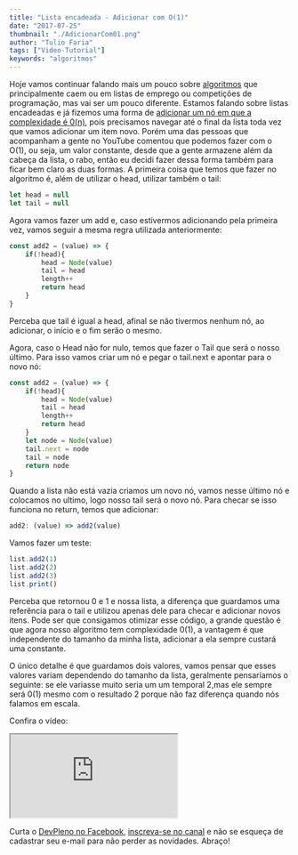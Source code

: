 ```yaml
---
title: "Lista encadeada - Adicionar com O(1)"
date: "2017-07-25"
thumbnail: "./AdicionarCom01.png"
author: "Tulio Faria"
tags: ["Video-Tutorial"]
keywords: "algoritmos"
---
```



Hoje vamos continuar falando mais um pouco sobre [algoritmos](https://www.devpleno.com/tag/algoritmos/) que principalmente caem ou em listas de emprego ou competições de programação, mas vai ser um pouco diferente. Estamos falando sobre listas encadeadas e já fizemos uma forma de [adicionar um nó em que a complexidade é 0(n)](https://www.devpleno.com/lista-encadeada-adicionar-no/), pois precisamos navegar até o final da lista toda vez que vamos adicionar um item novo. Porém uma das pessoas que acompanham a gente no YouTube comentou que podemos fazer com o O(1), ou seja, um valor constante, desde que a gente armazene além da cabeça da lista, o rabo, então eu decidi fazer dessa forma também para ficar bem claro as duas formas. A primeira coisa que temos que fazer no algoritmo é, além de utilizar o head, utilizar também o tail:

```jsx {numberLines: true}
let head = null
let tail = null
```

Agora vamos fazer um add e, caso estivermos adicionando pela primeira vez, vamos seguir a mesma regra utilizada anteriormente:

```jsx {numberLines: true}
const add2 = (value) => {
    if(!head){
        head = Node(value)
        tail = head
        length++
        return head
    }
}
```

Perceba que tail é igual a head, afinal se não tivermos nenhum nó, ao adicionar, o início e o fim serão o mesmo. 

Agora, caso o Head não for nulo, temos que fazer o Tail que será o nosso último. Para isso vamos criar um nó e pegar o tail.next e apontar para o novo nó:

```jsx {numberLines: true}
const add2 = (value) => {
    if(!head){
        head = Node(value)
        tail = head
        length++
        return head
    }
    let node = Node(value)
    tail.next = node
    tail = node
    return node
}
```

Quando a lista não está vazia criamos um novo nó, vamos nesse último nó e colocamos no ultimo, logo nosso tail será o novo nó. Para checar se isso funciona no return, temos que adicionar:

```jsx {numberLines: true}
add2: (value) => add2(value)
```

Vamos fazer um teste:

```jsx {numberLines: true}
list.add2(1)
list.add2(2)
list.add2(3)
list.print()
```

Perceba que retornou 0 e 1 e nossa lista, a diferença que guardamos uma referência para o tail e utilizou apenas dele para checar e adicionar novos itens. Pode ser que consigamos otimizar esse código, a grande questão é que agora nosso algoritmo tem complexidade 0(1), a vantagem é que independente do tamanho da minha lista, adicionar a ela sempre custará uma constante. 

O único detalhe é que guardamos dois valores, vamos pensar que esses valores variam dependendo do tamanho da lista, geralmente pensaríamos o seguinte: se ele variasse muito seria um um temporal 2,mas ele sempre será 0(1) mesmo com o resultado 2 porque não faz diferença quando nós falamos em escala. 

Confira o vídeo: 

<div class="embed-responsive embed-responsive-16by9 mb-4">
  <iframe class="embed-responsive-item" src="https://www.youtube.com/embed/-spW0EURyNk" allowfullscreen></iframe>
</div>

Curta o [DevPleno no Facebook](https://www.facebook.com/devpleno), [inscreva-se no canal](https://www.youtube.com/devplenocom) e não se esqueça de cadastrar seu e-mail para não perder as novidades. Abraço!
